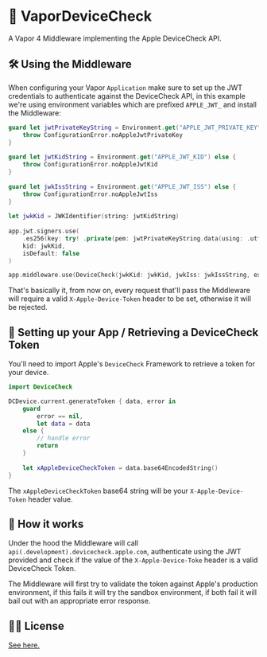 # 📱 VaporDeviceCheck

A Vapor 4 Middleware implementing the Apple DeviceCheck API.

## 🛠 Using the Middleware

When configuring your Vapor `Application` make sure to set up the JWT credentials to authenticate against the DeviceCheck API, in this example we're using environment variables which are prefixed `APPLE_JWT_` and install the Middleware:

```swift
guard let jwtPrivateKeyString = Environment.get("APPLE_JWT_PRIVATE_KEY") else {
	throw ConfigurationError.noAppleJwtPrivateKey
}
    
guard let jwtKidString = Environment.get("APPLE_JWT_KID") else {
	throw ConfigurationError.noAppleJwtKid
}
    
guard let jwkIssString = Environment.get("APPLE_JWT_ISS") else {
	throw ConfigurationError.noAppleJwtIss
}
    
let jwkKid = JWKIdentifier(string: jwtKidString)
    
app.jwt.signers.use(
	.es256(key: try! .private(pem: jwtPrivateKeyString.data(using: .utf8)!)),
	kid: jwkKid,
	isDefault: false
)

app.middleware.use(DeviceCheck(jwkKid: jwkKid, jwkIss: jwkIssString, excludes: [["health"]]))
```

That's basically it, from now on, every request that'll pass the Middleware will require a valid `X-Apple-Device-Token` header to be set, otherwise it will be rejected.

## 🔑 Setting up your App / Retrieving a DeviceCheck Token

You'll need to import Apple's `DeviceCheck` Framework to retrieve a token for your device.

```swift
import DeviceCheck

DCDevice.current.generateToken { data, error in 
	guard 
		error == nil,
		let data = data
	else {
		// handle error
		return
	}
	
	let xAppleDeviceCheckToken = data.base64EncodedString()
}

```

The `xAppleDeviceCheckToken` base64 string will be your `X-Apple-Device-Token` header value.

## 📗 How it works

Under the hood the Middleware will call `api(.development).devicecheck.apple.com`, authenticate using the JWT provided and check if the value of the `X-Apple-Device-Toke` header is a valid DeviceCheck Token.

The Middleware will first try to validate the token against Apple's production environment, if this fails it will try the sandbox environment, if both fail it will bail out with an appropriate error response.

## 👩‍💼 License

[See here.](LICENSE.md)